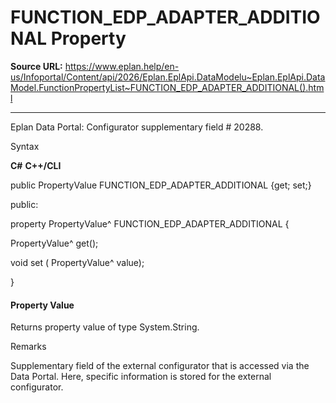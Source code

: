 # FUNCTION_EDP_ADAPTER_ADDITIONAL Property

**Source URL:** https://www.eplan.help/en-us/Infoportal/Content/api/2026/Eplan.EplApi.DataModelu~Eplan.EplApi.DataModel.FunctionPropertyList~FUNCTION_EDP_ADAPTER_ADDITIONAL().html

---

Eplan Data Portal: Configurator supplementary field # 20288.

Syntax

**C#**
**C++/CLI**


public PropertyValue FUNCTION_EDP_ADAPTER_ADDITIONAL {get; set;}

public:

property PropertyValue^ FUNCTION_EDP_ADAPTER_ADDITIONAL {

   PropertyValue^ get();

   void set (    PropertyValue^ value);

}


#### Property Value

Returns property value of type System.String.

Remarks

Supplementary field of the external configurator that is accessed via the Data Portal. Here, specific information is stored for the external configurator.
